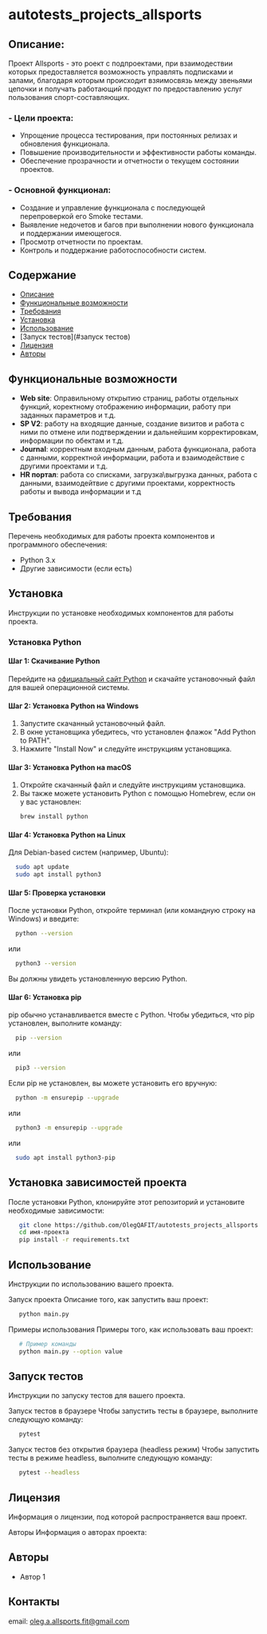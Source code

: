 # autotests_projects_allsports

## Описание:
Проект Allsports - это роект с подпроектами, при взаимодествии которых предоставляется 
возможность управлять подписками и залами, благодаря которым происходит взяимосвязь между 
звеньями цепочки и получать работающий продукт по предоставлению услуг пользования спорт-составляющих.

### - Цели проекта:

- Упрощение процесса тестирования, при постоянных релизах и обновления функционала.
- Повышение производительности и эффективности работы команды.
- Обеспечение прозрачности и отчетности о текущем состоянии проектов.

### - Основной функционал:

- Создание и управление функционала с последующей перепроверкой его Smoke тестами.
- Выявление недочетов и багов при выполнении нового функционала и поддержании имеющегося.
- Просмотр отчетности по проектам.
- Контроль и поддержание работоспособности систем.

## Содержание
- [Описание](#описание)
- [Функциональные возможности](#функциональные-возможности)
- [Требования](#требования)
- [Установка](#установка)
- [Использование](#использование)
- [Запуск тестов](#запуск тестов)
- [Лицензия](#лицензия)
- [Авторы](#авторы)

## Функциональные возможности
- **Web site**: Оправильному открытию страниц, работы отдельных функций, коректному 
отображению информации, работу при заданных параметров и т.д.
- **SP V2**: работу на входящие данные, создание визитов и работа с ними по отмене или подтверждении и дальнейшим корректировкам, информации по обектам и т.д.
- **Journal**: корректным входным данным, работа функционала, работа с данными, корректной информации, работа и взаимодействие с другими проектами и т.д.
- **HR портал**: работа со списками, загрузка\выгрузка данных, работа с данными, взаимодейтвие с другими проектами, корректность работы и вывода информации и т.д 

## Требования
Перечень необходимых для работы проекта компонентов и программного обеспечения:
- Python 3.x
- Другие зависимости (если есть)

## Установка
Инструкции по установке необходимых компонентов для работы проекта.

### Установка Python

#### Шаг 1: Скачивание Python
Перейдите на [официальный сайт Python](https://www.python.org/) и скачайте установочный файл для вашей операционной системы.

#### Шаг 2: Установка Python на Windows
1. Запустите скачанный установочный файл.
2. В окне установщика убедитесь, что установлен флажок "Add Python to PATH".
3. Нажмите "Install Now" и следуйте инструкциям установщика.

#### Шаг 3: Установка Python на macOS
1. Откройте скачанный файл и следуйте инструкциям установщика.
2. Вы также можете установить Python с помощью Homebrew, если он у вас установлен:
    ```sh
    brew install python
    ```

#### Шаг 4: Установка Python на Linux
Для Debian-based систем (например, Ubuntu):
  ```sh
    sudo apt update
    sudo apt install python3
   ```

#### Шаг 5: Проверка установки
  После установки Python, откройте терминал (или командную строку на Windows) и введите:
  ```sh
    python --version
   ```
или
  ```sh
    python3 --version
   ```
Вы должны увидеть установленную версию Python.

#### Шаг 6: Установка pip
pip обычно устанавливается вместе с Python. Чтобы убедиться, что pip установлен, выполните команду:

  ```sh
    pip --version
   ```
или
  ```sh
    pip3 --version
   ```
Если pip не установлен, вы можете установить его вручную:
  ```sh
    python -m ensurepip --upgrade
   ```
или
  ```sh
    python3 -m ensurepip --upgrade
   ```
или
  ```sh
    sudo apt install python3-pip
   ```

## Установка зависимостей проекта
После установки Python, клонируйте этот репозиторий и установите необходимые зависимости:

  ```sh
     git clone https://github.com/OlegQAFIT/autotests_projects_allsports 
     cd имя-проекта
     pip install -r requirements.txt
   ```
## Использование
Инструкции по использованию вашего проекта.

Запуск проекта
Описание того, как запустить ваш проект:
  ```sh
     python main.py
   ```
Примеры использования
Примеры того, как использовать ваш проект:
  ```sh
     # Пример команды
     python main.py --option value
   ```

## Запуск тестов

Инструкции по запуску тестов для вашего проекта.

Запуск тестов в браузере
Чтобы запустить тесты в браузере, выполните следующую команду:
  ```sh
     pytest
   ```
Запуск тестов без открытия браузера (headless режим)
Чтобы запустить тесты в режиме headless, выполните следующую команду:
  ```sh
     pytest --headless
   ```


## Лицензия
Информация о лицензии, под которой распространяется ваш проект.

Авторы
Информация о авторах проекта:

## Авторы
- Автор 1

## Контакты
email: oleg.a.allsports.fit@gmail.com
